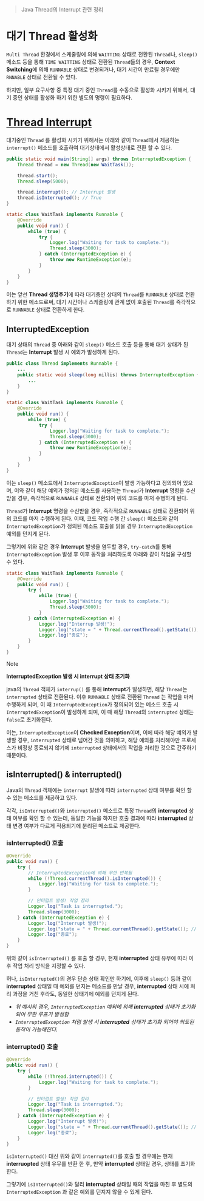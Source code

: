 > Java Thread의 Interrupt 관련 정리

# 대기 Thread 활성화
`Multi Thread` 환경에서 스케줄링에 의해 `WAITTING` 상태로 전환된 `Thread`나, `sleep()` 메소드 등을 통해 `TIME WAITTING` 상태로 전환된 `Thread`들의 경우, **Context Switching**에 의해 `RUNNABLE` 상태로 변경되거나, 대기 시간이 만료될 경우에만 `RNNABLE` 상태로 전환될 수 있다.

하지만, 일부 요구사항 중 특정 대기 중인 `Thread`를 수동으로 활성화 시키기 위해서, 대기 중인 상태를 활성화 하기 위한 별도의 명령이 필요하다.

# [Thread Interrupt](../ReactiveJava/3.%20Java%20Thread%20Api/Thread%20Interrupt.md)
대기중인 `Thread` 를 활성화 시키기 위해서는 아래와 같이 `Thread`에서 제공하는 `interrupt()` 메소드를 호출하여 대기상태에서 활성상태로 전환 할 수 있다.

```java
public static void main(String[] args) throws InterruptedException {
    Thread thread = new Thread(new WaitTask());

    thread.start();
    Thread.sleep(5000);

    thread.interrupt(); // Interrupt 발생
    thread.isInterrupted(); // True
}

static class WaitTask implements Runnable {
    @Override
    public void run() {
        while (true) {
            try {
                Logger.log("Waiting for task to complete.");
                Thread.sleep(3000);
            } catch (InterruptedException e) {
                throw new RuntimeException(e);
            }
        }
    }
}
```

이는 앞선 **Thread 생명주기**에 따라 대기중인 상태의 `Thread`를 `RUNNABLE` 상태로 전환하기 위한 메소드로써, 대기 시간이나 스케줄링에 관계 없이 호출된 `Thread`를 즉각적으로 `RUNNABLE` 상태로 전환하게 한다.

## InterruptedException
대기 상태의 `Thread` 중 아래와 같이 `sleep()` 메소드 호출 등을 통해 대기 상태가 된 `Thread`는 **Interrupt** 발생 시 예외가 발생하게 된다.

```java
public class Thread implements Runnable {
	...
	public static void sleep(long millis) throws InterruptedException {
		...
	}
}

static class WaitTask implements Runnable {
    @Override
    public void run() {
        while (true) {
            try {
                Logger.log("Waiting for task to complete.");
                Thread.sleep(3000);
            } catch (InterruptedException e) {
                throw new RuntimeException(e);
            }
        }
    }
}
```

이는 `sleep()` 메소드에서 `InterruptedException`이 발생 가능하다고 정의되어 있으며, 이와 같이 해당 예외가 정의된 메소드를 사용하는 `Thread`가 **Interrupt** 명령을 수신받을 경우, 즉각적으로 `RUNNABLE` 상태로 전환되어 위의 코드를 마저 수행하게 된다.

`Thread`가 **Interrupt** 명령을 수신받을 경우, 즉각적으로 `RUNNABLE` 상태로 전환되어 위의 코드를 마저 수행하게 된다. 이때, 코드 작업 수행 간 `sleep()` 메소드와 같이 `InterruptedException`가 정의된 메소드 호출을 읽을 경우 `InterruptedException` 예외를 던지게 된다.

그렇기에 위와 같은 경우 **Interrupt** 발생을 염두할 경우, `try-catch`를 통해 `InterruptedException` 발생 후 이후 동작을 처리하도록 아래와 같이 작업울 구성할 수 있다.

```java
static class WaitTask implements Runnable {
    @Override
    public void run() {
        try {
            while (true) {
                Logger.log("Waiting for task to complete.");
                Thread.sleep(3000);
            }
        } catch (InterruptedException e) {
            Logger.log("Interrup 발생!");
            Logger.log("state = " + Thread.currentThread().getState()); // state = RUNNABLE
            Logger.log("종료");
        }
    }
}
```

> [!NOTE]
> **InterruptedException 발생 시 interrupt 상태 초기화**
> 
> java의 `Thread` 객체가 `interrup()` 를 통해 **interrupt**가 발생하면, 해당 `Thread`는 `interrupted` 상태로 전환된다. 이후 `RUNNABLE` 상태로 전환된 `Thread` 는 작업을 마저 수행하게 되며, 이 때 `InterruptedException`가 정의되어 있는 메소드 호출 시 `InterruptedException`이 발생하게 되며, 이 때 해당 `Thread`의 `interrupted` 상태는 `false`로 초기화된다.
> 
> 이는, `InterruptedException`이 **Checked Exception**이며, 이에 따라 해당 예외가 발생할 경우, `interrupted` 상태로 넘어간 것을 의미하고, 해당 예외를 처리해야만 프로세스가 비정상 종료되지 않기에 `interrupted` 상태에서의 작업을 처리한 것으로 간주하기 때문이다.

## isInterrupted() & interrupted()
Java의 `Thread` 객체에는 `interrupt` 발생에 따라 `interrupted` 상태 여부를 확인 할 수 있는 메소드를 제공하고 있다.

각각, `isInterrupted()`와 `interrupted()` 메소드로 특정 `Thread`의 **interrupted** 상태 여부를 확인 할 수 있는데, 동일한 기능을 하지만 호출 결과에 따라 **interrupted** 상태 변경 여부가 다르게 적용되기에 분리된 메소드로 제공한다.

### isInterrupted() 호출
```java
@Override
public void run() {
    try {
		// InterruptedException에 의해 무한 반복됨
        while (!Thread.currentThread().isInterrupted()) { 
            Logger.log("Waiting for task to complete.");
        }

        // 인터럽트 발생! 작업 정리
        Logger.log("Task is interrupted.");
        Thread.sleep(3000);
    } catch (InterruptedException e) {
        Logger.log("Interrupt 발생!");
        Logger.log("state = " + Thread.currentThread().getState()); // state = RUNNABLE
        Logger.log("종료");
    }
}
```

위와 같이 `isInterrupted()` 를 호출 할 경우, 현재 **interrupted** 상태 유무에 따라 이후 작업 처리 방식을 지정할 수 있다.

허나, `isInterrupted()`의 경우 단순 상태 확인만 하기에, 이후에 `sleep()` 등과 같이 **interrupted** 상태일 때 예외를 던지는 메소드를 만날 경우, **interrupted** 상태 시에 처리 과정을 거친 후라도, 동일한 상태기에 예외를 던지게 된다.
- *위 예시의 경우, `InterruptedException` 예외에 의해 **interrupted** 상태가 초기화되어 무한 루프가 발생함*
- *`InterruptedException` 처럼 발생 시 **interrupted** 상태가 초기화 되어야 의도된 동작이 가능해진다.*

### interrupted() 호출
```java
@Override
public void run() {
    try {
        while (!Thread.interrupted()) {
            Logger.log("Waiting for task to complete.");
        }

        // 인터럽트 발생! 작업 정리
        Logger.log("Task is interrupted.");
        Thread.sleep(3000);
    } catch (InterruptedException e) {
        Logger.log("Interrupt 발생!");
        Logger.log("state = " + Thread.currentThread().getState()); // state = RUNNABLE
        Logger.log("종료");
    }
}
```
`isInterrupted()` 대신 위와 같이 `interrupted()`를 호출 할 경우에는 현재 **interruopted** 상태 유무를 반환 한 후, 만약 **interrupted** 상태일 경우, 상태를 초기화 한다.

그렇기에 `isInterrupted()`와 달리 **interrupted** 상태일 때의 작업을 마친 후 별도의 `InterruptedException` 과 같은 예외를 던지지 않을 수 있게 된다.
